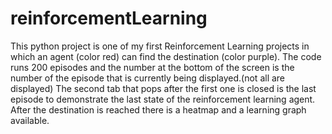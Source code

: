 # reinforcementLearning
This python project is one of my first Reinforcement Learning projects in which an agent (color red) can find the destination (color purple). 
The code runs 200 episodes and the number at the bottom of the screen is the number of the episode that is currently being displayed.(not all are displayed)
The second tab that pops after the first one is closed is the last episode to demonstrate the last state of the reinforcement learning agent.
After the destination is reached there is a heatmap and a learning graph available.
